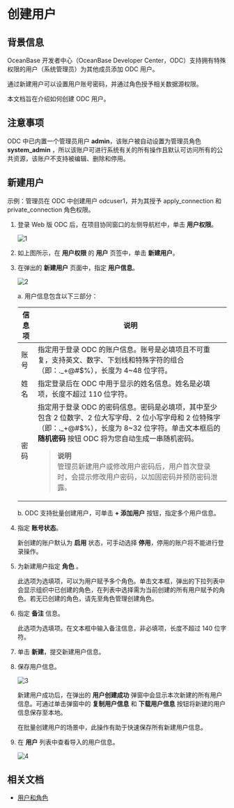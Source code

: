 # 创建用户


## 背景信息

OceanBase 开发者中心（OceanBase Developer Center，ODC）支持拥有特殊权限的用户（系统管理员）为其他成员添加 ODC 用户。

通过新建用户可以设置用户账号密码，并通过角色授予相关数据源权限。

本文档旨在介绍如何创建 ODC 用户。

## 注意事项

ODC 中已内置一个管理员用户 **admin**，该账户被自动设置为管理员角色 **system_admin** ，所以该账户可进行系统有关的所有操作且默认可访问所有的公共资源，该账户不支持被编辑、删除和停用。

## 新建用户

示例：管理员在 ODC 中创建用户 odcuser1，并为其授予 apply_connection 和 private_connection 角色权限。

1. 登录 Web 版 ODC 后，在项目协同窗口的左侧导航栏中，单击 **用户权限**。

   ![1](https://obbusiness-private.oss-cn-shanghai.aliyuncs.com/doc/img/odc/420/quickstart/webodc/user/web%20user%201.png)

2. 如上图所示，在 **用户权限** 的 **用户** 页签中，单击 **新建用户**。

3. 在弹出的 **新建用户** 页面中，指定 **用户信息**。

   ![2](https://obbusiness-private.oss-cn-shanghai.aliyuncs.com/doc/img/odc/420/quickstart/webodc/user/web%20user%202.png)

   a. 用户信息包含以下三部分：

      |     信息项     |  说明  |
      |-------------|--------------|
      | 账号        | 指定用于登录 ODC 的账户信息。账号是必填项且不可重复，支持英文、数字、下划线和特殊字符的组合（即：._+@#$%），长度为 4\~48 位字符。  |
      | 姓名        | 指定登录后在 ODC 中用于显示的姓名信息。姓名是必填项，长度不超过 110 位字符。 |
      | 密码        | 指定用于登录 ODC 的密码信息。密码是必填项，其中至少包含 2 位数字、2 位大写字母、2 位小写字母和 2 位特殊字（即：._+@#$%），长度为 8\~32 位字符。单击文本框后的 **随机密码** 按钮 ODC 将为您自动生成一串随机密码。<blockquote>**说明**</br>管理员新建用户或修改用户密码后，用户首次登录时，会提示修改用户密码，以加固密码并预防密码泄露。</blockquote> |

   b. ODC 支持批量创建用户，可单击 **+ 添加用户** 按钮，指定多个用户信息。

2. 指定 **账号状态**。

   新创建的账户默认为 **启用** 状态，可手动选择 **停用**，停用的账户将不能进行登录操作。

3. 为新建用户指定 **角色** 。

   此选项为选填项，可以为用户赋予多个角色。单击文本框，弹出的下拉列表中会显示组织中已创建的角色，在列表中选择需为当前创建的所有用户赋予的角色。若无已创建的角色，请先至角色管理创建角色。

4. 指定 **备注** 信息。

   此选项为选填项。在文本框中输入备注信息，非必填项，长度不超过 140 位字符。

5. 单击 **新建**，提交新建用户信息。

6. 保存用户信息。

   ![3](https://obbusiness-private.oss-cn-shanghai.aliyuncs.com/doc/img/odc/420/quickstart/webodc/user/web%20user%203.png)

   新建用户成功后，在弹出的 **用户创建成功** 弹窗中会显示本次新建的所有用户信息。可通过单击弹窗中的 **复制用户信息** 和 **下载用户信息** 按钮将新建的用户信息保存至本地。

   在批量创建用户的场景中，此操作有助于快速保存所有新建用户信息。

7. 在 **用户** 列表中查看导入的用户信息。

   ![4](https://obbusiness-private.oss-cn-shanghai.aliyuncs.com/doc/img/odc/420/quickstart/webodc/user/web%20user%204.png)

## 相关文档

- [用户和角色](../../1000.user-permission-and-management/1.odc-users-and-roles.md)